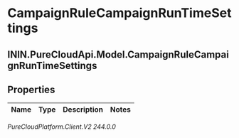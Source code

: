 # CampaignRuleCampaignRunTimeSettings

## ININ.PureCloudApi.Model.CampaignRuleCampaignRunTimeSettings

## Properties

|Name | Type | Description | Notes|
|------------ | ------------- | ------------- | -------------|



_PureCloudPlatform.Client.V2 244.0.0_
